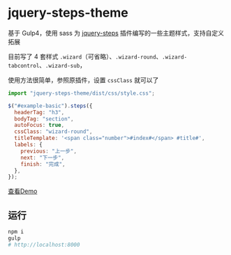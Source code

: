 # jquery-steps-theme

基于 Gulp4，使用 sass 为 [jquery-steps](https://github.com/rstaib/jquery-steps) 插件编写的一些主题样式，支持自定义拓展

目前写了 4 套样式 `.wizard`（可省略）、`.wizard-round`、`.wizard-tabcontrol`、`.wizard-sub`，

使用方法很简单，参照原插件，设置 `cssClass` 就可以了

```js
import "jquery-steps-theme/dist/css/style.css";

$("#example-basic").steps({
  headerTag: "h3",
  bodyTag: "section",
  autoFocus: true,
  cssClass: "wizard-round",
  titleTemplate: '<span class="number">#index#</span> #title#',
  labels: {
    previous: "上一步",
    next: "下一步",
    finish: "完成",
  },
});
```

[查看Demo](https://kyxiao.github.io/jquery-steps-theme/)

## 运行

```bash
npm i
gulp
# http://localhost:8000
```
